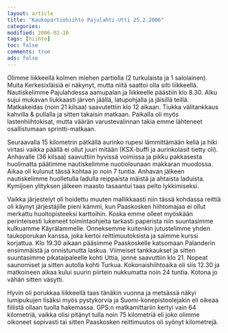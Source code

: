 ```yaml
--- 
layout: article 
title: "Kaukopartiohiihto Pajulahti-Utti 25.2.2006" 
categories: 
modified: 2006-02-10 
tags: [hiihto]
toc: false 
comments: true 
ads: false 
--- 
```


Olimme liikkeellä kolmen miehen partiolla (2 turkulaista ja 1
salolainen). Muita Kerkesixläisiä ei näkynyt, mutta niitä saattoi olla
silti liikkeellä. Nautiskelimme Pajulahdessa aamupalan ja liikkeelle
päästiin klo 8.30. Alku sujui mukavan liukkaasti järven jäällä,
latupohjalla ja jäisillä teillä. Matkakeidas (noin 21 kilsaa)
saavutettiin klo 12 aikaan. Tiukka välitankkaus kahvilla & pullalla ja
sitten takaisin matkaan. Paikalla oli myös lastenhiihtokisat, mutta
väärän varustevalinnan takia emme lähteneet osallistumaan
sprintti-matkaan.

Seuraavalla 15 kilometrin pätkällä aurinko rupesi lämmittämään keliä ja
hiki virtasi vaikka päällä ei ollut juuri mitään (KSX-buffi ja
aurinkolasit tietty oli). Anhavalle (36 kilsaa) saavuttiin hyvissä
voimissa ja pikku pakkasesta huolimatta päätimme nautiskelimme
nuotiolounaan makkaran muodossa. Aikaa oli kulunut tässä kohtaa jo noin
7 tuntia. Anhavan jälkeen nautiskelimme huolletulla ladulla reippaista
mäistä ja ahtaista laduista. Kymijoen ylityksen jälkeen maasto tasaantui
taas pelto lykkimiseksi.

Vaikka järjestelyt oli hoidettu muuten mallikkaasti niin tässä kohdassa
reittiä oli käynyt järjestäjille pieni kämmi, kun Paaskosken hiihtomajaa
ei ollut merkattu huoltopisteeksi karttoihin. Koska emme olleet myöskään
perinteisesti lukeneet toimintaohjeita tarkasti paperista niin
suuntasimme kulkuamme Käyrälammelle. Onneksemme kuitenkin jutustelimme
yhden taukoporukan kanssa, joka kertoi reittimuutoksista ja saimme
kurssi korjattua. Klo 19.30 aikaan pääsimme Paaskoskelle katsomaan
Palanderin ensimmäistä ja onnistunutta laskua. Viimeiset tankkaukset ja
sitten suuntasimme pikataipaleelle kohti Uttia, jonne saavuttiin klo 21.
Nopeat saunomiset ja sitten autolla kohti Turkua. Kokonaishiihtoaika oli
siis 12.30 ja matkoineen aikaa kului suurin piirtein nukkumatta noin 24
tuntia. Kotona jo vähän sitten väsytti.

Hyvin oli porukkaa liikkeellä taas tänäkin vuonna ja metsässä näkyi
lumipukujen lisäksi myös pystykorvia ja Suomi-konepistoolejakin eli
oikeaa fiilistä ollaan tuolla hakemassa. GPS:n matkamittariin kertyi
vain 64 kilometriä, vaikka olisi pitänyt tulla noin 75 kilometriä eli
joko olimme oikoneet sopivasti tai sitten Paaskosken reittimuutos oli
syönyt kilometrejä.

